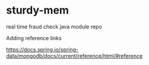 # sturdy-mem
real time fraud check java  module repo

Adding reference links

https://docs.spring.io/spring-data/mongodb/docs/current/reference/html/#reference


